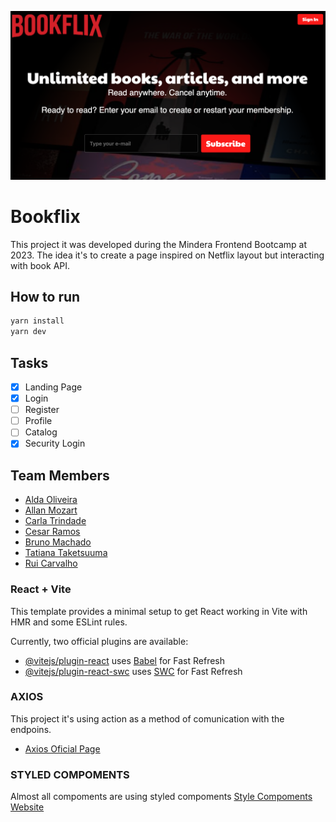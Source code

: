 ![BOOKFLIX PREVIEW](public/preview.png)

# Bookflix

This project it was developed during the Mindera Frontend Bootcamp at 2023.
The idea it's to create a page inspired on Netflix layout but interacting with book API.

## How to run

```bash
yarn install
yarn dev
```

## Tasks

- [x] Landing Page
- [x] Login
- [ ] Register
- [ ] Profile
- [ ] Catalog
- [x] Security Login

## Team Members

- [Alda Oliveira](https://github.com/aldaoliveira35)
- [Allan Mozart](https://github.com/allanmozart)
- [Carla Trindade](https://github.com/ca-trindade)
- [Cesar Ramos](https://github.com/devCesarRamos)
- [Bruno Machado](https://github.com/brunomachadors)
- [Tatiana Taketsuuma](https://github.com/tatianataketsumaMindera)
- [Rui Carvalho](https://github.com/kaybonne)

### React + Vite

This template provides a minimal setup to get React working in Vite with HMR and some ESLint rules.

Currently, two official plugins are available:

- [@vitejs/plugin-react](https://github.com/vitejs/vite-plugin-react/blob/main/packages/plugin-react/README.md) uses [Babel](https://babeljs.io/) for Fast Refresh
- [@vitejs/plugin-react-swc](https://github.com/vitejs/vite-plugin-react-swc) uses [SWC](https://swc.rs/) for Fast Refresh

### AXIOS

This project it's using action as a method of comunication with the endpoins.

- [Axios Oficial Page](https://axios-http.com/docs/intro)

### STYLED COMPOMENTS

Almost all compoments are using styled compoments
[Style Compoments Website](https://styled-components.com/)
